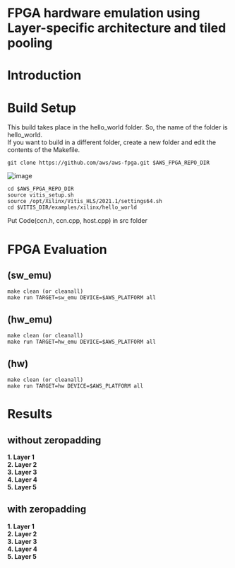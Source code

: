 # FPGA hardware emulation using Layer-specific architecture and tiled pooling

# Introduction

# Build Setup
This build takes place in the hello_world folder.
So, the name of the folder is hello_world.   
If you want to build in a different folder, create a new folder and edit the contents of the Makefile.
```
git clone https://github.com/aws/aws-fpga.git $AWS_FPGA_REPO_DIR
```
![image](https://user-images.githubusercontent.com/75317393/147209223-7721f322-4cbc-4df4-9a30-1d08d6a542f4.png)
```
cd $AWS_FPGA_REPO_DIR
source vitis_setup.sh
source /opt/Xilinx/Vitis_HLS/2021.1/settings64.sh
cd $VITIS_DIR/examples/xilinx/hello_world
```
Put Code(ccn.h, ccn.cpp, host.cpp) in src folder

# FPGA Evaluation 
## (sw_emu)
```
make clean (or cleanall)
make run TARGET=sw_emu DEVICE=$AWS_PLATFORM all
```

## (hw_emu)
```
make clean (or cleanall)
make run TARGET=hw_emu DEVICE=$AWS_PLATFORM all
```

## (hw)
```
make clean (or cleanall)
make run TARGET=hw DEVICE=$AWS_PLATFORM all
```

# Results
## without zeropadding
**1. Layer 1**   
**2. Layer 2**   
**3. Layer 3**   
**4. Layer 4**   
**5. Layer 5**   

## with zeropadding
**1. Layer 1**   
**2. Layer 2**   
**3. Layer 3**   
**4. Layer 4**   
**5. Layer 5**   
